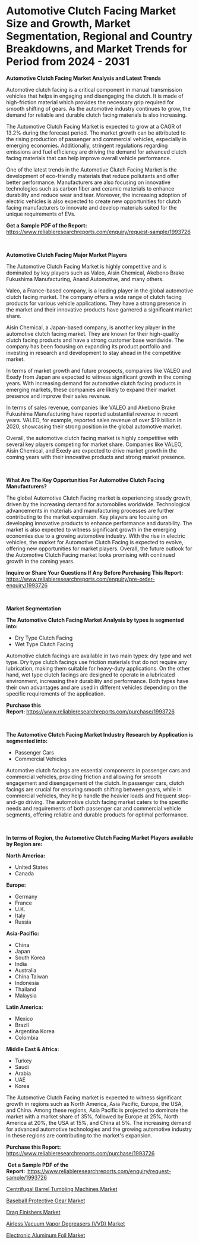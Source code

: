 <p><h1>Automotive Clutch Facing Market Size and Growth, Market Segmentation, Regional and Country Breakdowns, and Market Trends for Period from 2024 -  2031</h1></p><p><strong>Automotive Clutch Facing Market Analysis and Latest Trends</strong></p>
<p><p>Automotive clutch facing is a critical component in manual transmission vehicles that helps in engaging and disengaging the clutch. It is made of high-friction material which provides the necessary grip required for smooth shifting of gears. As the automotive industry continues to grow, the demand for reliable and durable clutch facing materials is also increasing.</p><p>The Automotive Clutch Facing Market is expected to grow at a CAGR of 13.2% during the forecast period. The market growth can be attributed to the rising production of passenger and commercial vehicles, especially in emerging economies. Additionally, stringent regulations regarding emissions and fuel efficiency are driving the demand for advanced clutch facing materials that can help improve overall vehicle performance.</p><p>One of the latest trends in the Automotive Clutch Facing Market is the development of eco-friendly materials that reduce pollutants and offer better performance. Manufacturers are also focusing on innovative technologies such as carbon fiber and ceramic materials to enhance durability and reduce wear and tear. Moreover, the increasing adoption of electric vehicles is also expected to create new opportunities for clutch facing manufacturers to innovate and develop materials suited for the unique requirements of EVs.</p></p>
<p><strong>Get a Sample PDF of the Report:&nbsp;</strong> <a href="https://www.reliableresearchreports.com/enquiry/request-sample/1993726">https://www.reliableresearchreports.com/enquiry/request-sample/1993726</a></p>
<p>&nbsp;</p>
<p><strong>Automotive Clutch Facing Major Market Players</strong></p>
<p><p>The Automotive Clutch Facing Market is highly competitive and is dominated by key players such as Valeo, Aisin Chemical, Akebono Brake Fukushima Manufacturing, Anand Automotive, and many others.</p><p>Valeo, a France-based company, is a leading player in the global automotive clutch facing market. The company offers a wide range of clutch facing products for various vehicle applications. They have a strong presence in the market and their innovative products have garnered a significant market share.</p><p>Aisin Chemical, a Japan-based company, is another key player in the automotive clutch facing market. They are known for their high-quality clutch facing products and have a strong customer base worldwide. The company has been focusing on expanding its product portfolio and investing in research and development to stay ahead in the competitive market.</p><p>In terms of market growth and future prospects, companies like VALEO and Exedy from Japan are expected to witness significant growth in the coming years. With increasing demand for automotive clutch facing products in emerging markets, these companies are likely to expand their market presence and improve their sales revenue.</p><p>In terms of sales revenue, companies like VALEO and Akebono Brake Fukushima Manufacturing have reported substantial revenue in recent years. VALEO, for example, reported sales revenue of over $19 billion in 2020, showcasing their strong position in the global automotive market.</p><p>Overall, the automotive clutch facing market is highly competitive with several key players competing for market share. Companies like VALEO, Aisin Chemical, and Exedy are expected to drive market growth in the coming years with their innovative products and strong market presence.</p></p>
<p>&nbsp;</p>
<p><strong>What Are The Key Opportunities For Automotive Clutch Facing Manufacturers?</strong></p>
<p><p>The global Automotive Clutch Facing market is experiencing steady growth, driven by the increasing demand for automobiles worldwide. Technological advancements in materials and manufacturing processes are further contributing to the market expansion. Key players are focusing on developing innovative products to enhance performance and durability. The market is also expected to witness significant growth in the emerging economies due to a growing automotive industry. With the rise in electric vehicles, the market for Automotive Clutch Facing is expected to evolve, offering new opportunities for market players. Overall, the future outlook for the Automotive Clutch Facing market looks promising with continued growth in the coming years.</p></p>
<p><strong>Inquire or Share Your Questions If Any Before Purchasing This Report:</strong> <a href="https://www.reliableresearchreports.com/enquiry/pre-order-enquiry/1993726">https://www.reliableresearchreports.com/enquiry/pre-order-enquiry/1993726</a></p>
<p>&nbsp;</p>
<p><strong>Market Segmentation</strong></p>
<p><strong>The Automotive Clutch Facing Market Analysis by types is segmented into:</strong></p>
<p><ul><li>Dry Type Clutch Facing</li><li>Wet Type Clutch Facing</li></ul></p>
<p><p>Automotive clutch facings are available in two main types: dry type and wet type. Dry type clutch facings use friction materials that do not require any lubrication, making them suitable for heavy-duty applications. On the other hand, wet type clutch facings are designed to operate in a lubricated environment, increasing their durability and performance. Both types have their own advantages and are used in different vehicles depending on the specific requirements of the application.</p></p>
<p><strong>Purchase this Report:&nbsp;</strong><a href="https://www.reliableresearchreports.com/purchase/1993726">https://www.reliableresearchreports.com/purchase/1993726</a></p>
<p>&nbsp;</p>
<p><strong>The Automotive Clutch Facing Market Industry Research by Application is segmented into:</strong></p>
<p><ul><li>Passenger Cars</li><li>Commercial Vehicles</li></ul></p>
<p><p>Automotive clutch facings are essential components in passenger cars and commercial vehicles, providing friction and allowing for smooth engagement and disengagement of the clutch. In passenger cars, clutch facings are crucial for ensuring smooth shifting between gears, while in commercial vehicles, they help handle the heavier loads and frequent stop-and-go driving. The automotive clutch facing market caters to the specific needs and requirements of both passenger car and commercial vehicle segments, offering reliable and durable products for optimal performance.</p></p>
<p>&nbsp;</p>
<p><strong>In terms of Region, the Automotive Clutch Facing Market Players available by Region are:</strong></p>
<p>
    <p> <strong> North America: </strong>
        <ul>
            <li>United States</li>
            <li>Canada</li>
        </ul>
        </p> 
    <p> <strong> Europe: </strong>
        <ul>
            <li>Germany</li>
            <li>France</li>
            <li>U.K.</li>
            <li>Italy</li>
            <li>Russia</li>
        </ul>
        </p> 
    <p> <strong> Asia-Pacific: </strong>
        <ul>
            <li>China</li>
            <li>Japan</li>
            <li>South Korea</li>
            <li>India</li>
            <li>Australia</li>
            <li>China Taiwan</li>
            <li>Indonesia</li>
            <li>Thailand</li>
            <li>Malaysia</li>
        </ul>
        </p> 
    <p> <strong> Latin America: </strong>
        <ul>
            <li>Mexico</li>
            <li>Brazil</li>
            <li>Argentina Korea</li>
            <li>Colombia</li>
        </ul>
        </p> 
    <p> <strong> Middle East & Africa: </strong>
        <ul>
            <li>Turkey</li>
            <li>Saudi</li>
            <li>Arabia</li>
            <li>UAE</li>
            <li>Korea</li>
        </ul>
    </p>
    </p>
<p><p>The Automotive Clutch Facing market is expected to witness significant growth in regions such as North America, Asia Pacific, Europe, the USA, and China. Among these regions, Asia Pacific is projected to dominate the market with a market share of 35%, followed by Europe at 25%, North America at 20%, the USA at 15%, and China at 5%. The increasing demand for advanced automotive technologies and the growing automotive industry in these regions are contributing to the market's expansion.</p></p>
<p><strong>Purchase this Report: </strong><a href="https://www.reliableresearchreports.com/purchase/1993726">https://www.reliableresearchreports.com/purchase/1993726</a></p>
<p>&nbsp;<strong>Get a Sample PDF of the Report:&nbsp;&nbsp;</strong><a href="https://www.reliableresearchreports.com/enquiry/request-sample/1993726">https://www.reliableresearchreports.com/enquiry/request-sample/1993726</a></p>
<p><strong></strong></p>
<p><p><a href="https://glittery-fuchsia-86a.notion.site/Centrifugal-Barrel-Tumbling-Machines-Market-Size-Reflecting-a-Forecast-Till-2031-Market-By-Type-By-3664020fd2874e9c97c53a0894c0259b">Centrifugal Barrel Tumbling Machines Market</a></p><p><a href="https://view.publitas.com/reportprime-1/baseball-protective-gear-market-research-report-provides-thorough-industry-overview-which-offers-an-in-depth-analysis-of-product-trends-and-new-market-divisions/">Baseball Protective Gear Market</a></p><p><a href="https://acidic-farm-354.notion.site/Drag-Finishers-Market-Size-and-Examines-its-Market-Scope-with-a-Primary-Focus-on-Growth-Opportunit-bfde19c0a6154cecb4dd509210c8cb1d">Drag Finishers Market</a></p><p><a href="https://glittery-fuchsia-86a.notion.site/Airless-Vacuum-Vapor-Degreasers-VVD-Market-Size-Focuses-on-Market-Dynamics-In-Depth-Analysis-and--62dfc397a6774471834dee9f92b62740">Airless Vacuum Vapor Degreasers (VVD) Market</a></p><p><a href="https://view.publitas.com/reportprime-1/electronic-aluminum-foil-market-size-evaluating-its-market-trends-growth-and-projections-2024-2031/">Electronic Aluminum Foil Market</a></p></p>